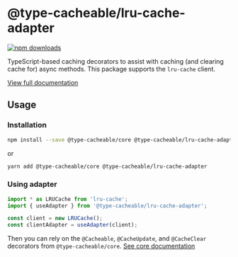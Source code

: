 # @type-cacheable/lru-cache-adapter

[![npm downloads](https://img.shields.io/npm/dm/@type-cacheable/lru-cache-adapter)](https://www.npmjs.com/package/@type-cacheable/lru-cache-adapter)

TypeScript-based caching decorators to assist with caching (and clearing cache for) async methods. This package supports the `lru-cache` client.

[View full documentation](https://github.com/joshuaslate/type-cacheable)

## Usage

### Installation

```bash
npm install --save @type-cacheable/core @type-cacheable/lru-cache-adapter
```

or

```bash
yarn add @type-cacheable/core @type-cacheable/lru-cache-adapter
```

### Using adapter

```ts
import * as LRUCache from 'lru-cache';
import { useAdapter } from '@type-cacheable/lru-cache-adapter';

const client = new LRUCache();
const clientAdapter = useAdapter(client);
```

Then you can rely on the `@Cacheable`, `@CacheUpdate`, and `@CacheClear` decorators from `@type-cacheable/core`. [See core documentation](https://github.com/joshuaslate/type-cacheable/tree/main/packages/core)
